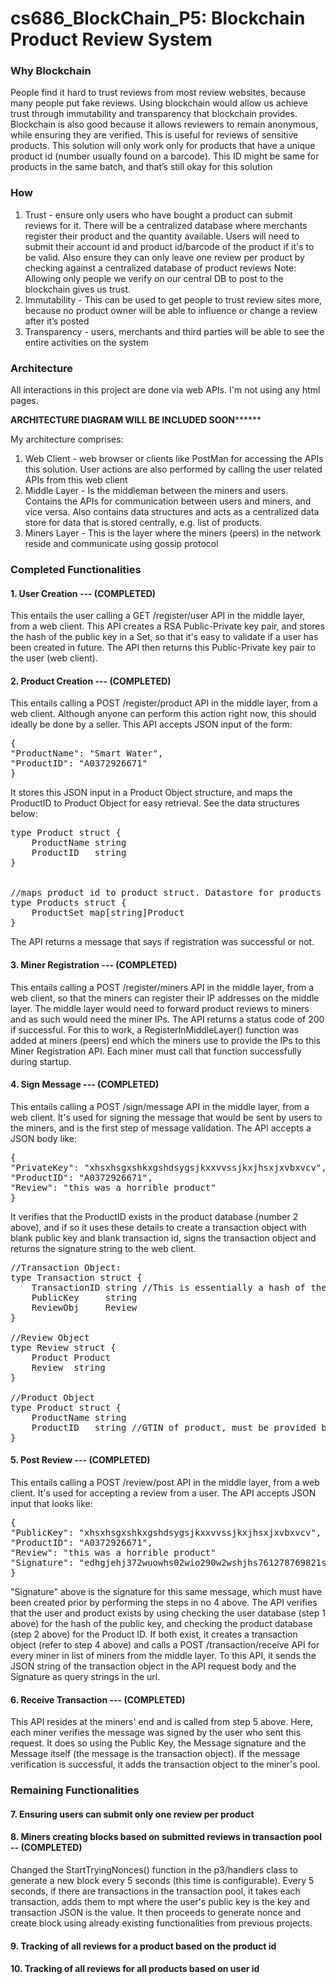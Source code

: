 # cs686_BlockChain_P5: Blockchain Product Review System

### Why Blockchain

People find it hard to trust reviews from most review websites, because many people put fake reviews. Using blockchain would allow us achieve trust through immutability and transparency that blockchain provides. Blockchain is also good because it allows reviewers to remain anonymous, while ensuring they are verified. This is useful for reviews of sensitive products. This solution will only work only for products that have a unique product id (number usually found on a barcode). This ID might be same for products in the same batch, and that’s still okay for this solution

### How

1. Trust - ensure only users who have bought a product can submit reviews for it. There will be a centralized database where merchants register their product and the quantity available. Users will need to submit their account id and product id/barcode of the product if it's to be valid. Also ensure they can only leave one review per product by checking against a centralized database of product reviews
Note: Allowing only people we verify on our central DB to post to the blockchain gives us trust. 
2. Immutability - This can be used to get people to trust review sites more, because no product owner will be able to influence or change a review after it’s posted
3. Transparency - users, merchants and third parties will be able to see the entire activities on the system

### Architecture

All interactions in this project are done via web APIs. I'm not using any html pages.

****ARCHITECTURE DIAGRAM WILL BE INCLUDED SOON**********

My architecture comprises:
1) Web Client - web browser or clients like PostMan for accessing the APIs this solution. User actions are also performed by calling the user related APIs from this web client 
2) Middle Layer - Is the middleman between the miners and users. Contains the APIs for communication between users and miners, and vice versa. Also contains data structures and acts as a centralized data store for data that is stored centrally, e.g. list of products.
3) Miners Layer - This is the layer where the miners (peers) in the network reside and communicate using gossip protocol

### Completed Functionalities

#### 1. User Creation --- (COMPLETED)
This entails the user calling a GET /register/user API in the middle layer, from a web client. This API creates a RSA Public-Private key pair, and stores the hash of the public key in a Set, so that it's easy to validate if a user has been created in future. The API then returns this Public-Private key pair to the user (web client).

#### 2. Product Creation --- (COMPLETED)
This entails calling a POST /register/product API in the middle layer, from a web client. Although anyone can perform this action right now, this should ideally be done by a seller. This API accepts JSON input of the form:

<pre>
{
"ProductName": "Smart Water",
"ProductID": "A0372926671"
}
</pre>

It stores this JSON input in a Product Object structure, and maps the ProductID to Product Object for easy retrieval. See the data structures below:

<pre>
type Product struct {
	ProductName string
	ProductID   string 
}


//maps product id to product struct. Datastore for products
type Products struct {
	ProductSet map[string]Product 
}
</pre>

The API returns a message that says if registration was successful or not.

#### 3. Miner Registration --- (COMPLETED)
This entails calling a POST /register/miners API in the middle layer, from a web client, so that the miners can register their IP addresses on the middle layer. The middle layer would need to forward product reviews to miners and as such would need the miner IPs. The API returns a status code of 200 if successful. For this to work, a RegisterInMiddleLayer() function was added at miners (peers) end which the miners use to provide the IPs to this Miner Registration API. Each miner must call that function successfully during startup.

#### 4. Sign Message --- (COMPLETED)
This entails calling a POST /sign/message API in the middle layer, from a web client. It's used for signing the message that would be sent by users to the miners, and is the first step of message validation. The API accepts a JSON body like:

<pre>
{
"PrivateKey": "xhsxhsgxshkxgshdsygsjkxxvvssjkxjhsxjxvbxvcv",
"ProductID": "A0372926671",
"Review": "this was a horrible product"
}
</pre>

It verifies that the ProductID exists in the product database (number 2 above), and if so it uses these details to create a transaction object with blank public key and blank transaction id, signs the transaction object and returns the signature string to the web client. 

<pre>
//Transaction Object:
type Transaction struct {
	TransactionID string //This is essentially a hash of the transaction object
	PublicKey     string
	ReviewObj     Review
}

//Review Object
type Review struct {
	Product Product
	Review  string
}

//Product Object
type Product struct {
	ProductName string
	ProductID   string //GTIN of product, must be provided by merchant by checking the product
}
</pre>

#### 5. Post Review --- (COMPLETED)
This entails calling a POST /review/post API in the middle layer, from a web client. It's used for accepting a review from a user. The API accepts JSON input that looks like:

<pre>
{
"PublicKey": "xhsxhsgxshkxgshdsygsjkxxvvssjkxjhsxjxvbxvcv",
"ProductID": "A0372926671",
"Review": "this was a horrible product"
"Signature": "edhgjehj372wuowhs02wio290w2wshjhs761278769821sfjsfsjhg387268972"
}
</pre>

"Signature" above is the signature for this same message, which must have been created prior by performing the steps in no 4 above.
The API verifies that the user and product exists by using checking the user database (step 1 above) for the hash of the public key, and checking the product database (step 2 above) for the Product ID. If both exist, it creates a transaction object (refer to step 4 above) and calls a POST /transaction/receive API for every miner in list of miners from the middle layer. To this API, it sends the JSON string of the transaction object in the API request body and the Signature as query strings in the url.

#### 6. Receive Transaction --- (COMPLETED)
This API resides at the miners' end and is called from step 5 above. Here, each miner verifies the message was signed by the user who sent this request. It does so using the Public Key, the Message signature and the Message itself (the message is the transaction object). 
If the message verification is successful, it adds the transaction object to the miner's pool.



### Remaining Functionalities

#### 7. Ensuring users can submit only one review per product

#### 8. Miners creating blocks based on submitted reviews in transaction pool -- (COMPLETED)
Changed the StartTryingNonces() function in the p3/handlers class to generate a new block every 5 seconds (this time is configurable). Every 5 seconds, if there are transactions in the transaction pool, it takes each transaction, adds them to mpt where the user's public key is the key and transaction JSON is the value. It then proceeds to generate nonce and create block using already existing functionalities from previous projects.

#### 9. Tracking of all reviews for a product based on the product id 

#### 10. Tracking of all reviews for all products based on user id
